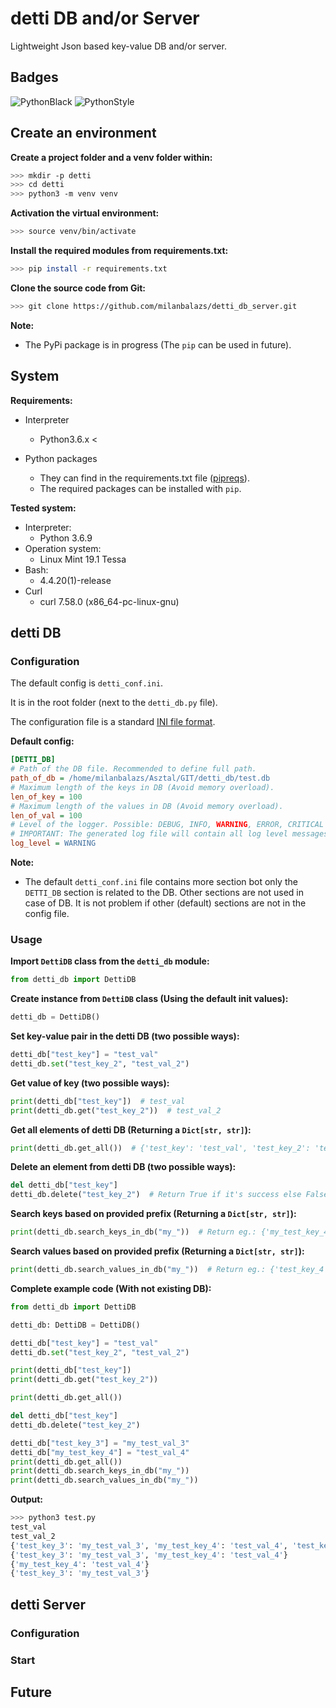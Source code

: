 # detti DB and/or Server
Lightweight Json based key-value DB and/or server.

## Badges

![PythonBlack](https://github.com/milanbalazs/detti_db/workflows/PythonBlack/badge.svg)
![PythonStyle](https://github.com/milanbalazs/detti_db/workflows/PythonStyle/badge.svg)

## Create an environment

**Create a project folder and a venv folder within:**
```bash
>>> mkdir -p detti
>>> cd detti
>>> python3 -m venv venv
```

**Activation the virtual environment:**
```bash
>>> source venv/bin/activate
```

**Install the required modules from requirements.txt:**
```bash
>>> pip install -r requirements.txt
```

**Clone the source code from Git:**
```bash
>>> git clone https://github.com/milanbalazs/detti_db_server.git
```

**Note:**
 - The PyPi package is in progress (The `pip` can be used in future).

## System

**Requirements:**
 - Interpreter
   - Python3.6.x <
   
 - Python packages
   - They can find in the requirements.txt file ([pipreqs](https://github.com/bndr/pipreqs)).
   - The required packages can be installed with `pip`.

**Tested system:**
 - Interpreter:
   - Python 3.6.9
 - Operation system:
   - Linux Mint 19.1 Tessa
 - Bash:
   - 4.4.20(1)-release
 - Curl
   - curl 7.58.0 (x86_64-pc-linux-gnu)

## detti DB

### Configuration

The default config is `detti_conf.ini`.

It is in the root folder (next to the `detti_db.py` file).

The configuration file is a standard [INI file format](https://en.wikipedia.org/wiki/INI_file).

**Default config:**
```ini
[DETTI_DB]
# Path of the DB file. Recommended to define full path.
path_of_db = /home/milanbalazs/Asztal/GIT/detti_db/test.db
# Maximum length of the keys in DB (Avoid memory overload).
len_of_key = 100
# Maximum length of the values in DB (Avoid memory overload).
len_of_val = 100
# Level of the logger. Possible: DEBUG, INFO, WARNING, ERROR, CRITICAL
# IMPORTANT: The generated log file will contain all log level messages!
log_level = WARNING
```
**Note:**
 - The default `detti_conf.ini` file contains more section bot only the `DETTI_DB` section is 
   related to the DB. Other sections are not used in case of DB. It is not problem if other 
   (default) sections are not in the config file.

### Usage

**Import `DettiDB` class from the `detti_db` module:**

```python
from detti_db import DettiDB
```

**Create instance from `DettiDB` class (Using the default init values):**

```python
detti_db = DettiDB()
```

**Set key-value pair in the detti DB (two possible ways):**

```python
detti_db["test_key"] = "test_val"
detti_db.set("test_key_2", "test_val_2")
```

**Get value of key (two possible ways):**

```python
print(detti_db["test_key"])  # test_val
print(detti_db.get("test_key_2"))  # test_val_2
```

**Get all elements of detti DB (Returning a `Dict[str, str]`):**

```python
print(detti_db.get_all())  # {'test_key': 'test_val', 'test_key_2': 'test_val_2'}
```

**Delete an element from detti DB (two possible ways):**

```python
del detti_db["test_key"]
detti_db.delete("test_key_2")  # Return True if it's success else False
```

**Search keys based on provided prefix (Returning a `Dict[str, str]`):**

```python
print(detti_db.search_keys_in_db("my_"))  # Return eg.: {'my_test_key_4': 'test_val_4'}
```

**Search values based on provided prefix (Returning a `Dict[str, str]`):**

```python
print(detti_db.search_values_in_db("my_"))  # Return eg.: {'test_key_4': 'my_test_val_4'}
```

**Complete example code (With not existing DB):**

```python
from detti_db import DettiDB

detti_db: DettiDB = DettiDB()

detti_db["test_key"] = "test_val"
detti_db.set("test_key_2", "test_val_2")

print(detti_db["test_key"])
print(detti_db.get("test_key_2"))

print(detti_db.get_all())

del detti_db["test_key"]
detti_db.delete("test_key_2")

detti_db["test_key_3"] = "my_test_val_3"
detti_db["my_test_key_4"] = "test_val_4"
print(detti_db.get_all())
print(detti_db.search_keys_in_db("my_"))
print(detti_db.search_values_in_db("my_"))
```

**Output:**

``` bash
>>> python3 test.py
test_val
test_val_2
{'test_key_3': 'my_test_val_3', 'my_test_key_4': 'test_val_4', 'test_key': 'test_val', 'test_key_2': 'test_val_2'}
{'test_key_3': 'my_test_val_3', 'my_test_key_4': 'test_val_4'}
{'my_test_key_4': 'test_val_4'}
{'test_key_3': 'my_test_val_3'}

```

## detti Server

### Configuration
### Start

## Future